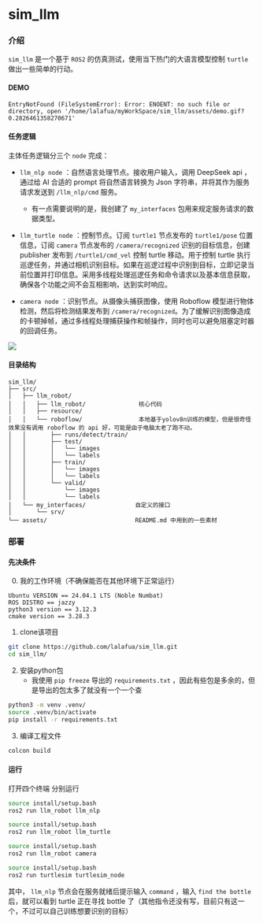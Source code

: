 # sim_llm
  
### 介绍
  
`sim_llm` 是一个基于 `ROS2` 的仿真测试，使用当下热门的大语言模型控制 `turtle` 做出一些简单的行动。
  
#### DEMO
<pre class="language-text"><code>EntryNotFound (FileSystemError): Error: ENOENT: no such file or directory, open &#39;/home/lalafua/myWorkSpace/sim_llm/assets/demo.gif?0.2826461358270671&#39;</code></pre>  
  
#### 任务逻辑
主体任务逻辑分三个 `node` 完成：
  
- `llm_nlp node` ：自然语言处理节点。接收用户输入，调用 DeepSeek api ，通过给 AI 合适的 prompt 将自然语言转换为 Json 字符串，并将其作为服务请求发送到 `/llm_nlp/cmd` 服务。
    - 有一点需要说明的是，我创建了 `my_interfaces` 包用来规定服务请求的数据类型。
  
- `llm_turtle node` ：控制节点。订阅 `turtle1` 节点发布的 `turtle1/pose` 位置信息，订阅 `camera` 节点发布的 `/camera/recognized` 识别的目标信息，创建 publisher 发布到 `/turtle1/cmd_vel` 控制 turtle 移动。用于控制 turtle 执行巡逻任务，并通过相机识别目标。如果在巡逻过程中识别到目标，立即记录当前位置并打印信息。采用多线程处理巡逻任务和命令请求以及基本信息获取，确保各个功能之间不会互相影响，达到实时响应。
  
- `camera node` ：识别节点。从摄像头捕获图像，使用 Roboflow 模型进行物体检测，然后将检测结果发布到 `/camera/recognized`。为了缓解识别图像造成的卡顿掉帧，通过多线程处理捕获操作和帧操作，同时也可以避免阻塞定时器的回调任务。
  

![](../assets/1da74b7429c22e56e3ac5533c674bb000.png?0.9052755267643269)  
  
  
#### 目录结构
```
sim_llm/
├── src/
│   ├── llm_robot/
│   │   ├── llm_robot/               核心代码
│   │   ├── resource/
│   │   └── roboflow/                本地基于yolov8n训练的模型，但是很奇怪效果没有调用 roboflow 的 api 好，可能是由于电脑太老了跑不动。
│   │       ├── runs/detect/train/
│   │       ├── test/                
│   │       │   └── images
│   │       │   └── labels
│   │       ├── train/
│   │       │   └── images
│   │       │   └── labels
│   │       └── valid/
│   │           └── images
│   │           └── labels
│   └── my_interfaces/              自定义的接口
│       └── srv/
└── assets/                         README.md 中用到的一些素材
```
  
### 部署
  
#### 先决条件
0. 我的工作环境（不确保能否在其他环境下正常运行）
  
```
Ubuntu VERSION == 24.04.1 LTS (Noble Numbat)
ROS DISTRO == jazzy
python3 version == 3.12.3
cmake version == 3.28.3
```
  
1. clone该项目
  
```bash
git clone https://github.com/lalafua/sim_llm.git
cd sim_llm/
```
  
2. 安装python包
    - 我使用 `pip freeze` 导出的 `requirements.txt` ，因此有些包是多余的，但是导出的包太多了就没有一个一个查
  
```bash
python3 -m venv .venv/
source .venv/bin/activate
pip install -r requirements.txt
```
  
3. 编译工程文件
  
```bash
colcon build
```
  
#### 运行
  
打开四个终端
分别运行
  
```bash
source install/setup.bash
ros2 run llm_robot llm_nlp
```
```bash
source install/setup.bash
ros2 run llm_robot llm_turtle
```
```bash
source install/setup.bash
ros2 run llm_robot camera
```
```bash
source install/setup.bash
ros2 run turtlesim turtlesim_node
```
  
其中， `llm_nlp` 节点会在服务就绪后提示输入 `command` ，输入 `find the bottle` 后，就可以看到 turtle 正在寻找 bottle 了（其他指令还没有写，目前只有这一个，不过可以自己训练想要识别的目标）
  
  